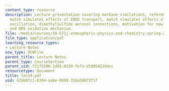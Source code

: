 ```yaml
---
content_type: resource
description: Lecture presentation covering methane similations, reference simulations
  match simulates effects of ENSO transport, match simulates effects of north atlantic
  oscillation, dimethylSulfide aerosol connections, motivation for new chemical mechanisms
  and DMS oxidation mechanism.
file: /media/courses/10-571j-atmospheric-physics-and-chemistry-spring-2006/42bb0fc1b384aabe0b98316a50073f1f_lec19.pdf
file_type: application/pdf
learning_resource_types:
- Lecture Notes
ocw_type: OCWFile
parent_title: Lecture Notes
parent_type: CourseSection
parent_uid: 72175500-1d85-0159-fef3-d1905422d4cc
resourcetype: Document
title: lec19.pdf
uid: 42bb0fc1-b384-aabe-0b98-316a50073f1f
---
```


